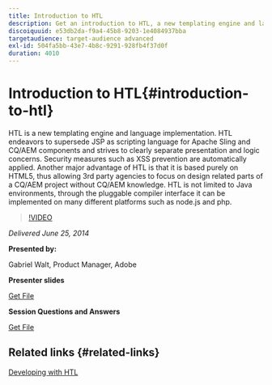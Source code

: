 ```yaml
---
title: Introduction to HTL
description: Get an introduction to HTL, a new templating engine and language implementation. HTL endeavors to supersede JSP as scripting language for Apache Sling and CQ/AEM components and strives to clearly separate presentation and logic concerns.
discoiquuid: e53db2da-f9a4-45b8-9203-1e4084937bba
targetaudience: target-audience advanced
exl-id: 504fa5bb-43e7-4b8c-9291-928fb4f37d0f
duration: 4010
---
```

# Introduction to HTL{#introduction-to-htl}

HTL is a new templating engine and language implementation. HTL endeavors to supersede JSP as scripting language for Apache Sling and CQ/AEM components and strives to clearly separate presentation and logic concerns. Security measures such as XSS prevention are automatically applied. Another major advantage of HTL is that it is based purely on HTML5, thus allowing 3rd party agencies to focus on design related parts of a CQ/AEM project without CQ/AEM knowledge. HTL is not limited to Java environments, through the pluggable compiler interface it can be implemented on many different platforms such as node.js and php.

>[!VIDEO](https://video.tv.adobe.com/v/19504/?quality=9)

*Delivered June 25, 2014*

**Presented by:**

Gabriel Walt, Product Manager, Adobe

**Presenter slides**

[Get File](assets/sightly-component-development.pdf)

**Session Questions and Answers**

[Get File](assets/introduction-to-sightly-q-as.pdf)

## Related links {#related-links}

[Developing with HTL](https://docs.adobe.com/docs/en/htl/overview.html?wcmmode=disabled)

<!--
[Get back to the Overview](https://helpx.adobe.com/experience-manager/kt/eseminars/gems/aem-index.html)
-->
